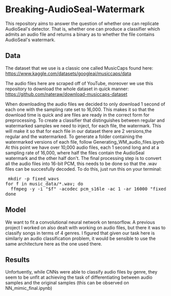 # Breaking-AudioSeal-Watermark


This repository aims to answer the question of whether one can replicate AudioSeal's detector. That is, whether one can produce a classifier which admits an audio file and returns a binary as to whether the file contains AudioSeal's watermark. 

## Data
The dataset that we use is a classic one called MusicCaps found here: https://www.kaggle.com/datasets/googleai/musiccaps/data

The audio files here are scraped off of YouTube, moreover we use this repository to download the whole dataset in quick manner: https://github.com/nateraw/download-musiccaps-dataset

When downloading the audio files we decided to only download 1 second of each one with the sampling rate set to 16,000. This makes it so that the download time is quick and are files are ready in the correct form for preprocessing. 
To create a classifier that distinguishes between regular and watermarked samples we need to inject, for each file, the watermark. This will make it so that for each file in our dataset there are 2 versions,the regular and the watermarked. To generate a folder containing the watermarked versions of each file, follow Generating_WM_audio_files.ipynb
At this point we have over 10,000 audio files, each 1 second long and at a sampling rate of 16,000, where half the files contain the AudioSeal watermark and the other half don't. 
The final processing step is to convert all the audio files into 16-bit PCM, this needs to be done so that the .wav files can be succesfully decoded. To do this, just run this on your terminal:
<pre> mkdir -p fixed_wavs
for f in music_data/*.wav; do
  ffmpeg -y -i "$f" -acodec pcm_s16le -ac 1 -ar 16000 "fixed_wavs/$(basename "$f")"
done
</pre>

## Model 

We want to fit a convolutional neural network on tensorflow. A previous project I worked on also dealt with working on audio files, but there it was to classify songs in terms of 4 genres. I figured that given our task here is similarly an audio classification problem, it would be sensible to use the same architecture here as the one used there.

## Results

Unfortuently, while CNNs were able to classify audio files by genre, they seem to be unfit at achieving the task of differentiating between audio samples and the original samples (this can be observed on NN_mimic_final.ipynb) 
